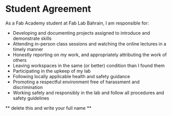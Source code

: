 # Student Agreement

As a Fab Academy student at Fab Lab Bahrain, I am responsible for:   

- Developing and documenting projects assigned to introduce and demonstrate skills    
- Attending in-person class sessions and watching the online lectures in a timely manner  
- Honestly reporting on my work, and   appropriately attributing the work of others  
- Leaving workspaces in the same (or better) condition than I found them  
- Participating in the upkeep of my lab  
- Following locally applicable health and safety guidance  
- Promoting a respectful environment free of harassment and discrimination  
- Working safely and responsibly in the lab and follow all procedures and safety guidelines 


** delete this and write your full name **  
